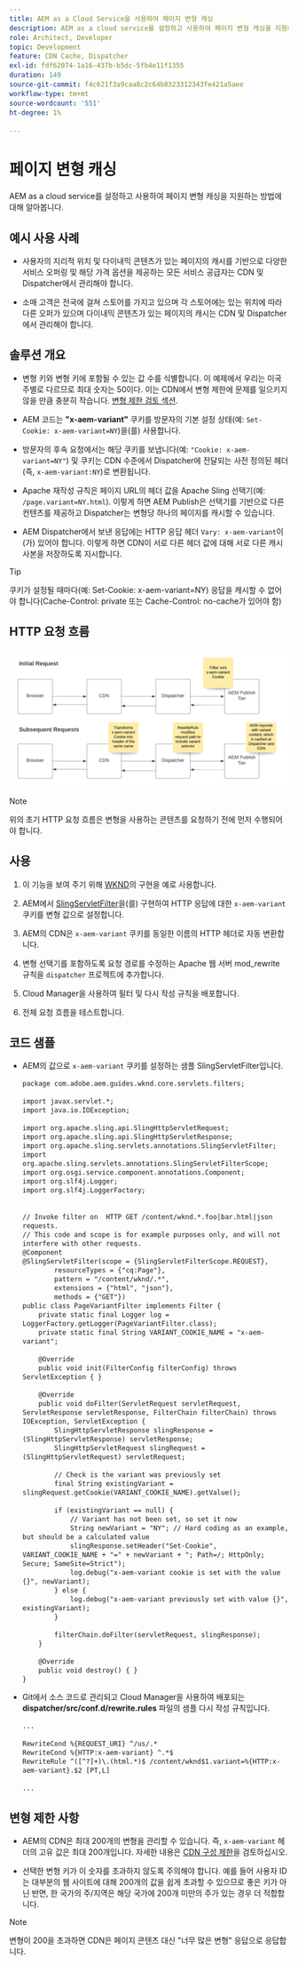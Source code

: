 ```yaml
---
title: AEM as a Cloud Service을 사용하여 페이지 변형 캐싱
description: AEM as a cloud service를 설정하고 사용하여 페이지 변형 캐싱을 지원하는 방법에 대해 알아봅니다.
role: Architect, Developer
topic: Development
feature: CDN Cache, Dispatcher
exl-id: fdf62074-1a16-437b-b5dc-5fb4e11f1355
duration: 149
source-git-commit: f4c621f3a9caa8c2c64b8323312343fe421a5aee
workflow-type: tm+mt
source-wordcount: '551'
ht-degree: 1%

---
```


# 페이지 변형 캐싱

AEM as a cloud service를 설정하고 사용하여 페이지 변형 캐싱을 지원하는 방법에 대해 알아봅니다.

## 예시 사용 사례

+ 사용자의 지리적 위치 및 다이내믹 콘텐츠가 있는 페이지의 캐시를 기반으로 다양한 서비스 오퍼링 및 해당 가격 옵션을 제공하는 모든 서비스 공급자는 CDN 및 Dispatcher에서 관리해야 합니다.

+ 소매 고객은 전국에 걸쳐 스토어를 가지고 있으며 각 스토어에는 있는 위치에 따라 다른 오퍼가 있으며 다이내믹 콘텐츠가 있는 페이지의 캐시는 CDN 및 Dispatcher에서 관리해야 합니다.

## 솔루션 개요

+ 변형 키와 변형 키에 포함될 수 있는 값 수를 식별합니다. 이 예제에서 우리는 미국 주별로 다르므로 최대 숫자는 50이다. 이는 CDN에서 변형 제한에 문제를 일으키지 않을 만큼 충분히 작습니다. [변형 제한 검토 섹션](#variant-limitations).

+ AEM 코드는 __&quot;x-aem-variant&quot;__ 쿠키를 방문자의 기본 설정 상태(예: `Set-Cookie: x-aem-variant=NY`)을(를) 사용합니다.

+ 방문자의 후속 요청에서는 해당 쿠키를 보냅니다(예: `"Cookie: x-aem-variant=NY"`) 및 쿠키는 CDN 수준에서 Dispatcher에 전달되는 사전 정의된 헤더(즉, `x-aem-variant:NY`)로 변환됩니다.

+ Apache 재작성 규칙은 페이지 URL의 헤더 값을 Apache Sling 선택기(예: `/page.variant=NY.html`). 이렇게 하면 AEM Publish은 선택기를 기반으로 다른 컨텐츠를 제공하고 Dispatcher는 변형당 하나의 페이지를 캐시할 수 있습니다.

+ AEM Dispatcher에서 보낸 응답에는 HTTP 응답 헤더 `Vary: x-aem-variant`이(가) 있어야 합니다. 이렇게 하면 CDN이 서로 다른 헤더 값에 대해 서로 다른 캐시 사본을 저장하도록 지시합니다.

>[!TIP]
>
>쿠키가 설정될 때마다(예: Set-Cookie: x-aem-variant=NY) 응답을 캐시할 수 없어야 합니다(Cache-Control: private 또는 Cache-Control: no-cache가 있어야 함)

## HTTP 요청 흐름

![변형 캐시 요청 흐름](./assets/variant-cache-request-flow.png)

>[!NOTE]
>
>위의 초기 HTTP 요청 흐름은 변형을 사용하는 콘텐츠를 요청하기 전에 먼저 수행되어야 합니다.

## 사용

1. 이 기능을 보여 주기 위해 [WKND](https://experienceleague.adobe.com/docs/experience-manager-learn/getting-started-wknd-tutorial-develop/overview.html?lang=ko-KR)의 구현을 예로 사용합니다.

1. AEM에서 [SlingServletFilter](https://sling.apache.org/documentation/the-sling-engine/filters.html)을(를) 구현하여 HTTP 응답에 대한 `x-aem-variant` 쿠키를 변형 값으로 설정합니다.

1. AEM의 CDN은 `x-aem-variant` 쿠키를 동일한 이름의 HTTP 헤더로 자동 변환합니다.

1. 변형 선택기를 포함하도록 요청 경로를 수정하는 Apache 웹 서버 mod_rewrite 규칙을 `dispatcher` 프로젝트에 추가합니다.

1. Cloud Manager을 사용하여 필터 및 다시 작성 규칙을 배포합니다.

1. 전체 요청 흐름을 테스트합니다.

## 코드 샘플

+ AEM의 값으로 `x-aem-variant` 쿠키를 설정하는 샘플 SlingServletFilter입니다.

  ```
  package com.adobe.aem.guides.wknd.core.servlets.filters;
  
  import javax.servlet.*;
  import java.io.IOException;
  
  import org.apache.sling.api.SlingHttpServletRequest;
  import org.apache.sling.api.SlingHttpServletResponse;
  import org.apache.sling.servlets.annotations.SlingServletFilter;
  import org.apache.sling.servlets.annotations.SlingServletFilterScope;
  import org.osgi.service.component.annotations.Component;
  import org.slf4j.Logger;
  import org.slf4j.LoggerFactory;
  
  
  // Invoke filter on  HTTP GET /content/wknd.*.foo|bar.html|json requests.
  // This code and scope is for example purposes only, and will not interfere with other requests.
  @Component
  @SlingServletFilter(scope = {SlingServletFilterScope.REQUEST},
          resourceTypes = {"cq:Page"},
          pattern = "/content/wknd/.*",
          extensions = {"html", "json"},
          methods = {"GET"})
  public class PageVariantFilter implements Filter {
      private static final Logger log = LoggerFactory.getLogger(PageVariantFilter.class);
      private static final String VARIANT_COOKIE_NAME = "x-aem-variant";
  
      @Override
      public void init(FilterConfig filterConfig) throws ServletException { }
  
      @Override
      public void doFilter(ServletRequest servletRequest, ServletResponse servletResponse, FilterChain filterChain) throws IOException, ServletException {
          SlingHttpServletResponse slingResponse = (SlingHttpServletResponse) servletResponse;
          SlingHttpServletRequest slingRequest = (SlingHttpServletRequest) servletRequest;
  
          // Check is the variant was previously set
          final String existingVariant = slingRequest.getCookie(VARIANT_COOKIE_NAME).getValue();
  
          if (existingVariant == null) {
              // Variant has not been set, so set it now
              String newVariant = "NY"; // Hard coding as an example, but should be a calculated value
              slingResponse.setHeader("Set-Cookie", VARIANT_COOKIE_NAME + "=" + newVariant + "; Path=/; HttpOnly; Secure; SameSite=Strict");
              log.debug("x-aem-variant cookie is set with the value {}", newVariant);
          } else {
              log.debug("x-aem-variant previously set with value {}", existingVariant);
          }
  
          filterChain.doFilter(servletRequest, slingResponse);
      }
  
      @Override
      public void destroy() { }
  }
  ```

+ Git에서 소스 코드로 관리되고 Cloud Manager을 사용하여 배포되는 __dispatcher/src/conf.d/rewrite.rules__ 파일의 샘플 다시 작성 규칙입니다.

  ```
  ...
  
  RewriteCond %{REQUEST_URI} ^/us/.*  
  RewriteCond %{HTTP:x-aem-variant} ^.*$  
  RewriteRule ^([^?]+)\.(html.*)$ /content/wknd$1.variant=%{HTTP:x-aem-variant}.$2 [PT,L] 
  
  ...
  ```

## 변형 제한 사항

+ AEM의 CDN은 최대 200개의 변형을 관리할 수 있습니다. 즉, `x-aem-variant` 헤더의 고유 값은 최대 200개입니다. 자세한 내용은 [CDN 구성 제한](https://docs.fastly.com/en/guides/resource-limits)을 검토하십시오.

+ 선택한 변형 키가 이 숫자를 초과하지 않도록 주의해야 합니다.  예를 들어 사용자 ID는 대부분의 웹 사이트에 대해 200개의 값을 쉽게 초과할 수 있으므로 좋은 키가 아닌 반면, 한 국가의 주/지역은 해당 국가에 200개 미만의 주가 있는 경우 더 적합합니다.

>[!NOTE]
>
>변형이 200을 초과하면 CDN은 페이지 콘텐츠 대신 &quot;너무 많은 변형&quot; 응답으로 응답합니다.
